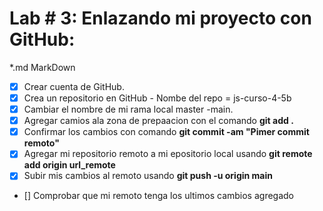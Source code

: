 # Lab # 3: Enlazando mi proyecto con GitHub:
*.md MarkDown 

* [x] Crear cuenta de GitHub.
* [x] Crea un repositorio en GitHub - Nombe del repo = js-curso-4-5b
* [x] Cambiar el nombre de mi rama local master -main.
* [x] Agregar camios ala zona de prepaacion con el comando **git add .**
* [x] Confirmar los cambios con comando **git commit -am "Pimer commit remoto"** 
* [x] Agregar mi repositorio remoto a mi epositorio local usando **git remote add origin url_remote**
* [x] Subir mis cambios al remoto usando **git push -u origin main**
* [] Comprobar que mi remoto tenga los ultimos cambios agregado